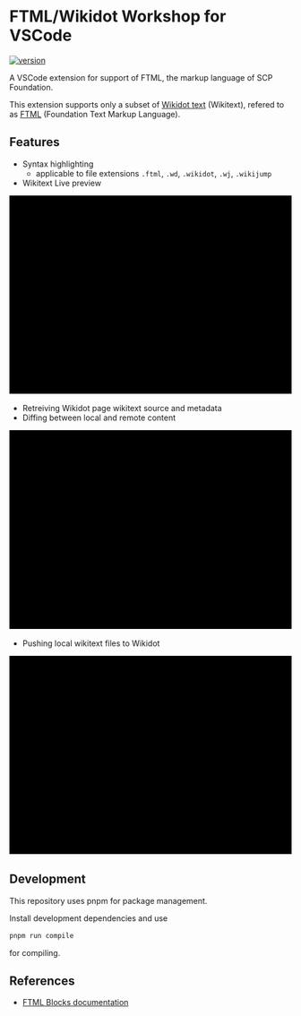 # FTML/Wikidot Workshop for VSCode

[![version](https://img.shields.io/vscode-marketplace/v/zokhoi.vscode-ftml.svg?style=flat-square&label=vscode%20marketplace)](https://marketplace.visualstudio.com/items?itemName=zokhoi.vscode-ftml)

A VSCode extension for support of FTML, the markup language of SCP Foundation.

This extension supports only a subset of [Wikidot text](https://www.wikidot.com/doc-wiki-syntax:start) (Wikitext), refered to as [FTML](https://github.com/scpwiki/wikijump/tree/develop/ftml) (Foundation Text Markup Language).

## Features

* Syntax highlighting
  * applicable to file extensions `.ftml`, `.wd`, `.wikidot`, `.wj`, `.wikijump`
* Wikitext Live preview

![vscode-ftml-live-preview](./docs/vscode-ftml-live-preview.gif)

* Retreiving Wikidot page wikitext source and metadata
* Diffing between local and remote content

![vscode-ftml-fetch](./docs/vscode-ftml-fetch.gif)

* Pushing local wikitext files to Wikidot

![vscode-ftml-push](./docs/vscode-ftml-push.gif)

## Development

This repository uses pnpm for package management.

Install development dependencies and use
```bash
pnpm run compile
```
for compiling.

## References

* [FTML Blocks documentation](https://github.com/scpwiki/wikijump/blob/develop/ftml/docs/Blocks.md)